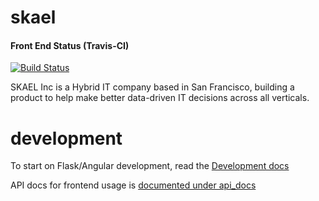 # skael

#### Front End Status (Travis-CI)
[![Build Status](https://travis-ci.org/webcat12345/skael-public.svg?branch=dev)](https://travis-ci.org/webcat12345/skael-public)

SKAEL Inc is a Hybrid IT company based in San Francisco, building a
product to help make better data-driven IT decisions across all verticals.

# development

To start on Flask/Angular development, read the [Development
docs](docs/README.md)

API docs for frontend usage is [documented under api_docs](docs/api_docs.md)
